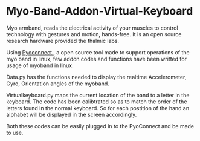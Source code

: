 # Myo-Band-Addon-Virtual-Keyboard

Myo armband, reads the electrical activity of your muscles to control technology with gestures and motion, hands-free. It is an open source research hardware provided the thalmic labs.

Using <a href="https://market.myo.com/app/559adc2ee4b0f2c8982c9138/pyoconnect"> Pyoconnect </a> , a open source tool made to support operations of the myo band in linux, few addon codes and functions have been writted for usage of myoband in linux.

Data.py has the functions needed to display the realtime Accelerometer, Gyro, Orientation angles of the myoband.

Virtualkeyboard.py maps the current location of the band to a letter in the keyboard. The code has been calibtrated so as to match the order of the letters found in the normal keyboard. So for each postition of the hand an alphabet will be displayed in the screen accordingly.

Both these codes can be easily plugged in to the PyoConnect and be made to use.

